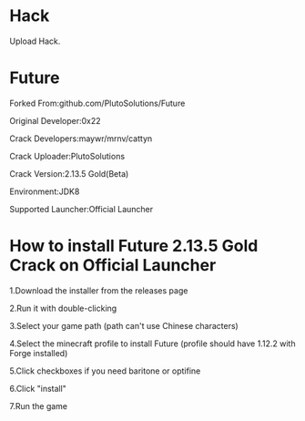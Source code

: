 # Hack
Upload Hack.
# Future
Forked From:github.com/PlutoSolutions/Future

Original Developer:0x22

Crack Developers:maywr/mrnv/cattyn

Crack Uploader:PlutoSolutions

Crack Version:2.13.5 Gold(Beta)

Environment:JDK8

Supported Launcher:Official Launcher

# How to install Future 2.13.5 Gold Crack on Official Launcher
1.Download the installer from the releases page

2.Run it with double-clicking 

3.Select your game path (path can't use Chinese characters)

4.Select the minecraft profile to install Future (profile should have 1.12.2 with Forge installed)

5.Click checkboxes if you need baritone or optifine

6.Click "install"

7.Run the game
